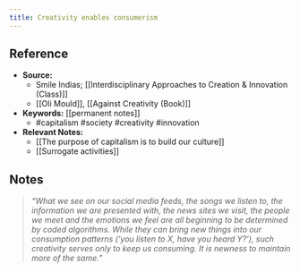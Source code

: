 ```yaml
---
title: Creativity enables consumerism
---
```

## Reference
- **Source:** 
	- Smile Indias; [[Interdisciplinary Approaches to Creation & Innovation (Class)]]
	- [[Oli Mould]], [[Against Creativity (Book)]]
- **Keywords:** [[permanent notes]]
	- #capitalism #society #creativity #innovation 
- **Relevant Notes:**
	- [[The purpose of capitalism is to build our culture]]
	- [[Surrogate activities]]
## Notes
> _“What we see on our social media feeds, the songs we listen to, the information we are presented with, the news sites we visit, the people we meet and the emotions we feel are all beginning to be determined by coded algorithms. While they can bring new things into our consumption patterns (‘you listen to X, have you heard Y?’), such creativity serves only to keep us consuming. It is newness to maintain more of the same.”_